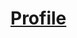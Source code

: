 # [Profile](https://docs.spring.io/spring-boot/docs/current/reference/html/features.html#features.profiles)
